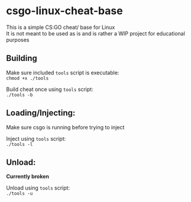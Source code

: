 # csgo-linux-cheat-base
  
This is a simple CS:GO cheat/ base for Linux  
It is not meant to be used as is and is rather a WIP project for educational purposes  
  
## Building
  
Make sure included `tools` script is executable:  
`chmod +x ./tools`
  
Build cheat once using `tools` script:  
`./tools -b`
  
## Loading/Injecting:

Make sure csgo is running before trying to inject  
  
Inject using `tools` script:  
`./tools -l`  
  
## Unload:  

**Currently broken**

Unload using `tools` script:  
`./tools -u`  

&nbsp;  
&nbsp;  